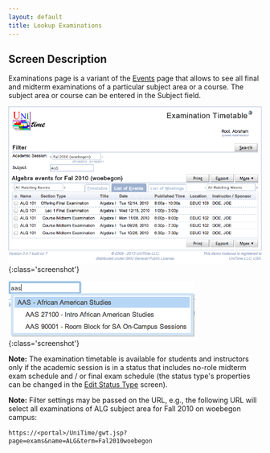 ```yaml
---
layout: default
title: Lookup Examinations
---
```



## Screen Description

Examinations page is a variant of the [Events](http://help34.unitime.org/Events) page that allows to see all final and midterm examinations of a particular subject area or a course. The subject area or course can be entered in the Subject field.

![Lookup Examinations](images/lookup-examinations-1.png){:class='screenshot'}

![Lookup Examinations](images/lookup-examinations-2.png){:class='screenshot'}


**Note:** The examination timetable is available for students and instructors only if the academic session is in a status that includes no-role midterm exam schedule and / or final exam schedule (the status type's properties can be changed in the [Edit Status Type](edit-status-type) screen).

**Note:** Filter settings may be passed on the URL, e.g., the following URL will select all examinations of ALG subject area for Fall 2010 on woebegon campus:
```
https://<portal>/UniTime/gwt.jsp?page=exams&name=ALG&term=Fal2010woebegon
```
